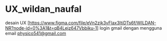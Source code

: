 # UX_wildan_naufal
desain UX 
[https://www.figma.com/file/eVn2zjk3vFlax3ItiDTs6f/WILDAN-NR?node-id=0%3A1&t=qB4Lejz647Vbbiku-1]
login gmail dengan mengguna email physico541@gmail.com
